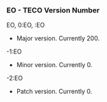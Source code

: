 ### EO - TECO Version Number

EO, 0:EO, :EO
- Major version. Currently 200.

-1:EO
- Minor version. Currently 0.

-2:EO
- Patch version. Currently 0.